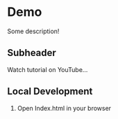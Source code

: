 # Demo

Some description!

## Subheader

Watch tutorial on YouTube... 

## Local Development

1. Open Index.html in your browser
